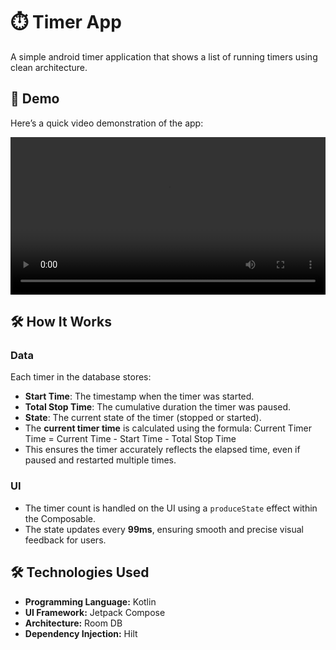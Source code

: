# ⏱️ Timer App

A simple android timer application that shows a list of running timers using clean architecture.

## 🎥 Demo

Here’s a quick video demonstration of the app:

<div align="center">
  <video src="https://github.com/user-attachments/assets/74c3ea75-be2d-4c05-b072-d6e7240183ae" controls="controls" style="width: 100%; max-width: 600px;">
    Your browser does not support the video tag. Please <a href="https://github.com/user-attachments/assets/74c3ea75-be2d-4c05-b072-d6e7240183ae">download the video</a> to view it.
  </video>
</div>

## 🛠️ How It Works

### Data
Each timer in the database stores:
- **Start Time**: The timestamp when the timer was started.
- **Total Stop Time**: The cumulative duration the timer was paused.
- **State**: The current state of the timer (stopped or started).
- The **current timer time** is calculated using the formula: Current Timer Time = Current Time - Start Time - Total Stop Time
- This ensures the timer accurately reflects the elapsed time, even if paused and restarted multiple times.

### UI 
- The timer count is handled on the UI using a `produceState` effect within the Composable.
- The state updates every **99ms**, ensuring smooth and precise visual feedback for users.


## 🛠️ Technologies Used

<ul>
  <li><strong>Programming Language:</strong> Kotlin</li>
  <li><strong>UI Framework:</strong> Jetpack Compose</li>
  <li><strong>Architecture:</strong> Room DB</li>
  <li><strong>Dependency Injection:</strong> Hilt</li>
</ul>
